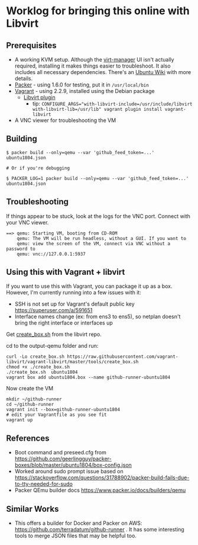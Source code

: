 # Worklog for bringing this online with Libvirt


## Prerequisites

- A working KVM setup. Although the [virt-manager](https://packages.ubuntu.com/bionic-updates/virt-manager) UI isn't actually required, installing it makes things easier to troubleshoot. It also includes all necessary dependencies. There's an [Ubuntu Wiki](https://help.ubuntu.com/community/KVM) with more details.
- [Packer](https://www.packer.io/downloads) - using 1.6.0 for testing, put it in `/usr/local/bin`
- [Vagrant](https://vagrantup.com) - using 2.2.9, installed using the Debian package
  - [Libvirt plugin](https://github.com/vagrant-libvirt/vagrant-libvirt#installation)
    - tip: `CONFIGURE_ARGS="with-libvirt-include=/usr/include/libvirt with-libvirt-lib=/usr/lib" vagrant plugin install vagrant-libvirt`
- A VNC viewer for troubleshooting the VM


## Building

```
$ packer build --only=qemu --var 'github_feed_token=...' ubuntu1804.json

# Or if you're debugging

$ PACKER_LOG=1 packer build --only=qemu --var 'github_feed_token=...' ubuntu1804.json
```


## Troubleshooting

If things appear to be stuck, look at the logs for the VNC port. Connect with your VNC viewer.

```
==> qemu: Starting VM, booting from CD-ROM
    qemu: The VM will be run headless, without a GUI. If you want to
    qemu: view the screen of the VM, connect via VNC without a password to
    qemu: vnc://127.0.0.1:5937
```


## Using this with Vagrant + libvirt

If you want to use this with Vagrant, you can package it up as a box. However, I'm currently running into a few issues with it:

- SSH is not set up for Vagrant's default public key https://superuser.com/a/591651
- Interface names change (ex: from ens3 to ens5), so netplan doesn't bring the right interface or interfaces up

Get [create_box.sh](https://raw.githubusercontent.com/vagrant-libvirt/vagrant-libvirt/master/tools/create_box.sh) from the libvirt repo.

cd to the output-qemu folder and run:

```
curl -Lo create_box.sh https://raw.githubusercontent.com/vagrant-libvirt/vagrant-libvirt/master/tools/create_box.sh
chmod +x ./create_box.sh
./create_box.sh  ubuntu1804
vagrant box add ubuntu1804.box --name github-runner-ubuntu1804
```

Now create the VM

```
mkdir ~/github-runner
cd ~/github-runner
vagrant init --box=github-runner-ubuntu1804
# edit your Vagrantfile as you see fit
vagrant up
```


## References

- Boot command and preseed.cfg from https://github.com/geerlingguy/packer-boxes/blob/master/ubuntu1804/box-config.json
- Worked around sudo prompt issue based on https://stackoverflow.com/questions/31788902/packer-build-fails-due-to-tty-needed-for-sudo
- Packer QEmu builder docs https://www.packer.io/docs/builders/qemu


## Similar Works

- This offers a builder for Docker and Packer on AWS: https://github.com/terradatum/github-runner . It has some interesting tools to merge JSON files that may be helpful too.